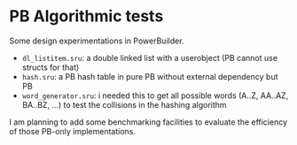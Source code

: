 PB Algorithmic tests
====================

Some design experimentations in PowerBuilder.

* `dl_listitem.sru`: a double linked list with a userobject (PB cannot use structs for that)
* `hash.sru`: a PB hash table in pure PB without external dependency but PB
* `word_generator.sru`: i needed this to get all possible words (A..Z, AA..AZ, BA..BZ, ...) to test the collisions in the hashing algorithm

I am planning to add some benchmarking facilities to evaluate the efficiency of those PB-only implementations.

  
